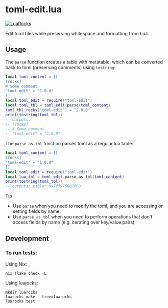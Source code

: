 # toml-edit.lua

[![LuaRocks][luarocks-shield]][luarocks-url]

Edit toml files while preserving whitespace and formatting from Lua.

## Usage

The `parse` function creates a table with metatable,
which can be converted back to toml (preserving comments)
using `tostring`:

```lua
local toml_content = [[
[rocks]
# Some comment
"toml-edit" = "1.0.0"
]]
local toml_edit = require("toml-edit")
local toml_tbl = toml_edit.parse(toml_content)
toml_tbl.rocks["toml-edit"] = "2.0.0"
print(tostring(toml_tbl))
-- outputs:
-- [rocks]
-- # Some comment
-- "toml-edit" = "2.0.0"
```

The `parse_as_tbl` function parses toml as a regular lua table:

```lua
local toml_content = [[
[rocks]
"toml-edit" = "1.0.0"
]]
local toml_edit = require("toml-edit")
local lua_tbl = toml_edit.parse_as_tbl(toml_content)
print(tostring(toml_tbl))
-- outputs: table: 0x7ff975807668
```

> [!TIP]
>
> - Use `parse` when you need to modify the toml, and you are accessing or
>   setting fields by name.
> - Use `parse_as_tbl` when you need to perform operations that don't access
>   fields by name (e.g. iterating over key/value pairs).

## Development

### To run tests:

Using Nix:

```console
nix flake check -L
```

Using luarocks:

```console
mkdir luarocks
luarocks make --tree=luarocks
luarocks test
```

[luarocks-shield]: https://img.shields.io/luarocks/v/neorg/toml-edit?logo=lua&color=purple&style=for-the-badge
[luarocks-url]: https://luarocks.org/modules/neorg/toml-edit
